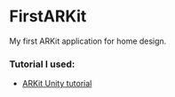 # FirstARKit
My first ARKit application for home design.

### Tutorial I used:
* [ARKit Unity tutorial](https://www.youtube.com/watch?v=EUxiW_7W8rw)

